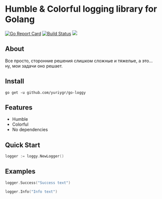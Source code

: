 # Humble & Colorful logging library for Golang
[![Go Report Card](https://goreportcard.com/badge/github.com/yuriygr/go-loggy)](https://goreportcard.com/report/github.com/yuriygr/go-loggy)
[![Build Status](https://travis-ci.com/yuriygr/go-loggy.svg?branch=master)](https://travis-ci.com/yuriygr/go-loggy)
[![](https://godoc.org/github.com/yuriygr/go-loggy?status.svg)](https://pkg.go.dev/github.com/yuriygr/go-loggy?tab=doc)

## About

Все просто, сторонние решения слишком сложные и тяжелые, а это... ну, мои задачи оно решает.

## Install

`go get -u github.com/yuriygr/go-loggy`

## Features

* Humble
* Colorful
* No dependencies

## Quick Start

```go
logger := loggy.NewLogger()
```

## Examples

```go
logger.Success("Success text")

logger.Info("Info text")
```
